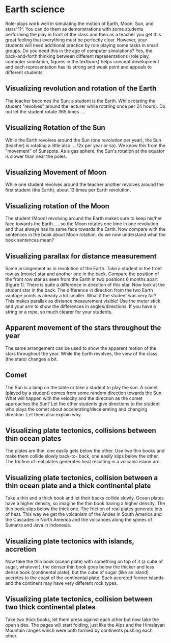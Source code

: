 # Earth science

Role-plays work well in simulating the motion of Earth, Moon, Sun, and stars^11^. You can do them as demonstrations with some students performing the play in front of the class and then as a teacher you get this great feeling that everything must be perfectly clear. However, your students will need additional practice by role playing some tasks in small groups. Do you need this in the age of computer simulations? Yes, the back-and-forth thinking between different representations (role play, computer simulation, figures in the textbook) helps concept development and each representation has its strong and weak point and appeals to different students.

## Visualizing revolution and rotation of the Earth
The teacher becomes the Sun; a student is the Earth. While rotating the student "revolves" around the lecturer while rotating once per 24 hours). Do not let the student rotate 365 times ....

## Visualizing Rotation of the Sun
While the Earth revolves around the Sun (one revolution per year), the Sun (teacher) is rotating a little also \... 12x per year or so). We know this from the "movement" of Sunspots. As a gas sphere, the Sun's rotation at the equator is slower than near the poles.

## Visualizing Movement of Moon
While one student revolves around the teacher another revolves around the first student (the Earth), about 13 times per Earth revolution.

## Visualizing rotation of the Moon
The student (Moon) revolving around the Earth makes sure to keep his/her face towards the Earth\...\...so the Moon rotates one time in one revolution and thus always has its same face towards the Earth. Now compare with the sentences in the book about Moon rotation, do we now understand what the book sentences mean?

## Visualizing parallax for distance measurement
Same arrangement as in revolution of the Earth. Take a student in the front row as (movie) star and another one in the back. Compare the position of the front row star as seen from the Earth in two positions 6 months apart (figure 1). There is quite a difference in direction of this star. Now look at the student star in the back. The difference in direction from the two Earth vantage points is already a lot smaller. What if the student was very far? This makes parallax as distance measurement visible! Use the meter stick and your arm to show the differences in angles/directions. If you have a string or a rope, so much clearer for your students.

## Apparent movement of the stars throughout the year
The same arrangement can be used to show the apparent motion of the stars throughout the year. While the Earth revolves, the view of the class (the stars) changes a bit.

## Comet
The Sun is a lamp on the table or take a student to play the sun. A comet (played by a student) comes from some random direction towards the Sun. What will happen with the velocity and the direction as the comet approaches the Sun? Let the other students give directions to the student who plays the comet about accelerating/decelerating and changing direction. Let them also explain why.

## Visualizing plate tectonics, collisions between thin ocean plates
The plates are thin, one easily gets below the other. Use two thin books and make them collide slowly back-to- back, one easily slips below the other. The friction of real plates generates heat resulting in a volcanic island arc.

## Visualizing plate tectonics, collision between a thin ocean plate and a thick continental plate
Take a thin and a thick book and let their backs collide slowly. Ocean plates have a higher density, so imagine the thin book having a higher density. The thin book slips below the thick one. The friction of real plates generate lots of heat. This way we get the volcanism of the Andes in South America and the Cascades in North America and the volcanoes along the spines of Sumatra and Java in Indonesia.

## Visualizing plate tectonics with islands, accretion
Now take the thin book (ocean plate) with something on top of it (a cube of sugar, whatever), the denser thin book goes below the thicker and less dense book (continental plate), but the cube of sugar (like an island) accretes to the coast of the continental plate. Such accreted former islands and the continent may have very different rock types.

## Visualizing plate tectonics, collision between two thick continental plates
Take two thick books, let them press against each other but now take the open sides. The pages will start folding, just like the Alps and the Himalayan Mountain ranges which were both formed by continents pushing each other.
